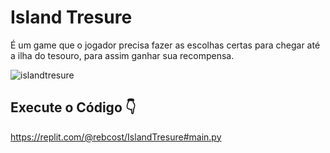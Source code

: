 # Island Tresure

É um game que o jogador precisa fazer as escolhas certas para chegar até a ilha do tesouro, para assim ganhar sua recompensa.

![islandtresure](images/https://github.com/rebcost/python/blob/main/Projects/images/islandtresure.png)

## Execute o Código 👇

https://replit.com/@rebcost/IslandTresure#main.py
